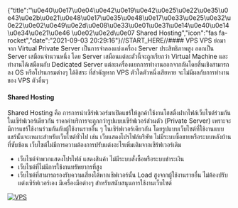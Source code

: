 {"title":"\u0e40\u0e17\u0e04\u0e42\u0e19\u0e42\u0e25\u0e22\u0e35\u0e43\u0e2b\u0e21\u0e48\u0e17\u0e35\u0e48\u0e17\u0e33\u0e25\u0e32\u0e22\u0e02\u0e49\u0e2d\u0e08\u0e33\u0e01\u0e31\u0e14\u0e40\u0e14\u0e34\u0e21\u0e46 \u0e02\u0e2d\u0e07 Shared Hosting","icon":"fas fa-rocket","date":"2021-09-03 20:29:16"}//START_HERE//#### VPS 
VPS ย่อมาจาก Virtual Private Server เป็นการจำลองแบ่งเครื่อง Server ประสิทธิภาพสูง ออกเป็น Server เสมือนจำนวนหนึ่ง โดย Server เสมือนแต่ละตัวนี้จะถูกเรียกว่า Virtual Machine และทำงานได้เสมือนกับ Dedicated Server
แต่ละเครื่องแยกการทำงานออกจากกันโดยสิ้นเชิงสามารถลง OS หรือโปรแกรมต่างๆ ได้อิสระ ที่สำคัญหาก VPS ตัวใดตัวหนึ่งเสียหาย จะไม่มีผลกับการทำงานของ VPS ตัวอื่นๆ 

#### Shared Hosting
Shared Hosting คือ การการนำเซิร์ฟเวอร์มาเปิดแชร์ให้ลูกค้าใช้งานโฮสติ้งฝากไฟล์เว็บไซต์ร่วมกันในเซิร์ฟเวอร์เดียวกัน ราคาค่าบริการจะถูกกว่ารูปแบบเซิร์ฟเวอร์ส่วนตัว (Private Server) เพราะจะมีการแชร์ใช้งานร่วมกันกับผู้ใช้งานรายอื่น ๆ ในเซิร์ฟเวอร์เดียวกัน โดยรูปแบบเว็บไซต์ที่ใช้งานแบบแชร์นั้นจะเหมาะสำหรับเว็บไซต์ทั่วไป เช่น เว็บแสดงโปรไฟล์บริษัท ไม่มีระบบซื้อขายหรือระบบหลังบ้านที่ซับซ้อน เว็บไซต์ไม่มีการความต้องการปรับแต่งอะไรเพิ่มเติมจากเซิร์ฟเวอร์เดิม


- เว็บไซต์จำพวกแสดงโปรไฟล์ แสดงสินค้า ไม่มีระบบสั่งซื้อหรือระบบชำระเงิน
- เว็บไซต์ที่ไม่มีการใช้งานทรัพยากรที่สูง
- เว็บไซต์ที่สามารถรองรับความเสี่ยงได้หากเซิฟเวอร์นั้น Load สูงจากผู้ใช้งานรายอื่น
ไม่ต้องปรับแต่งเซิร์ฟเวอร์เอง มีเครื่องมือต่างๆ สำหรับสนับสนุนการใช้งานเว็บไซต์

















[![VPS](https://scontent.fbkk12-4.fna.fbcdn.net/v/t1.15752-9/241112163_435292234490523_6213471329936597213_n.png?_nc_cat=110&ccb=1-5&_nc_sid=ae9488&_nc_eui2=AeEUzYBQsRs-s5ifA-dsoEaBYVL-R-GW7aFhUv5H4ZbtoShivn-x3m_ibaH6C_dRdwRju6tpN9G5h7Dh3nCbCQNd&_nc_ohc=t1GJWZyv-n8AX8AcBe5&_nc_ht=scontent.fbkk12-4.fna&oh=82cc765a3981ec9ff754eff4eb252e1c&oe=61536F71 "VPS")](https://scontent.fbkk12-4.fna.fbcdn.net/v/t1.15752-9/241112163_435292234490523_6213471329936597213_n.png?_nc_cat=110&ccb=1-5&_nc_sid=ae9488&_nc_eui2=AeEUzYBQsRs-s5ifA-dsoEaBYVL-R-GW7aFhUv5H4ZbtoShivn-x3m_ibaH6C_dRdwRju6tpN9G5h7Dh3nCbCQNd&_nc_ohc=t1GJWZyv-n8AX8AcBe5&_nc_ht=scontent.fbkk12-4.fna&oh=82cc765a3981ec9ff754eff4eb252e1c&oe=61536F71 "VPS")